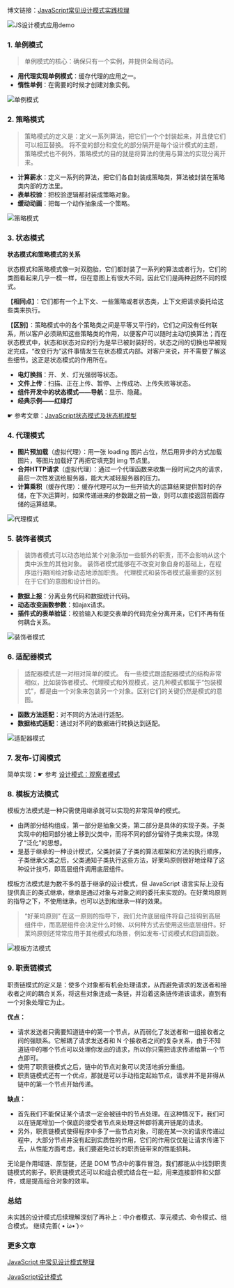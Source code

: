 博文链接：[JavaScript常见设计模式实践梳理](https://www.jianshu.com/p/db5dd6d188a1)

![JS设计模式应用demo](https://upload-images.jianshu.io/upload_images/1632709-43ee71269ebc1a29.png?imageMogr2/auto-orient/strip%7CimageView2/2/w/1240)

### 1. 单例模式

> 单例模式的核心：确保只有一个实例，并提供全局访问。

- **用代理实现单例模式**：缓存代理的应用之一。
- **惰性单例**：在需要的时候才创建对象实例。

![单例模式](https://upload-images.jianshu.io/upload_images/1632709-33741ce1961d12e0.gif?imageMogr2/auto-orient/strip)

### 2. 策略模式

> 策略模式的定义是：定义一系列算法，把它们一个个封装起来，并且使它们可以相互替换。
将不变的部分和变化的部分隔开是每个设计模式的主题，策略模式也不例外，策略模式的目的就是将算法的使用与算法的实现分离开来。

- **计算薪水**：定义一系列的算法，把它们各自封装成策略类，算法被封装在策略类内部的方法里。
- **表单校验**：把校验逻辑都封装成策略对象。
- **缓动动画**：把每一个动作抽象成一个策略。

![策略模式](https://upload-images.jianshu.io/upload_images/1632709-44fd21044e10353b.gif?imageMogr2/auto-orient/strip)

### 3. 状态模式

**状态模式和策略模式的关系**

状态模式和策略模式像一对双胞胎，它们都封装了一系列的算法或者行为，它们的类图看起来几乎一模一样，但在意图上有很大不同，因此它们是两种迥然不同的模式。

【**相同点**】：它们都有一个上下文、一些策略或者状态类，上下文把请求委托给这些类来执行。

【**区别**】：策略模式中的各个策略类之间是平等又平行的，它们之间没有任何联系，所以客户必须熟知这些策略类的作用，以便客户可以随时主动切换算法；而在状态模式中，状态和状态对应的行为是早已被封装好的，状态之间的切换也早被规定完成，“改变行为”这件事情发生在状态模式内部。对客户来说，并不需要了解这些细节。这正是状态模式的作用所在。

- **电灯换挡**：开、关、灯光强弱等状态。
- **文件上传**：扫描、正在上传、暂停、上传成功、上传失败等状态。
- **组件开发中的状态模式——导航**：显示、隐藏。
- **经典示例——红绿灯**

☛ 参考文章：[JavaScript状态模式及状态机模型](https://mp.weixin.qq.com/s/z3K44EBcEpleJuNFgpRNSA)

### 4. 代理模式

- **图片预加载**（虚拟代理）：用一张 loading 图片占位，然后用异步的方式加载图片，等图片加载好了再把它填充到 img 节点里。
- **合并HTTP请求**（虚拟代理）：通过一个代理函数来收集一段时间之内的请求，最后一次性发送给服务器，能大大减轻服务器的压力。
- **计算乘积**（缓存代理）：缓存代理可以为一些开销大的运算结果提供暂时的存储，在下次运算时，如果传递进来的参数跟之前一致，则可以直接返回前面存储的运算结果。

![代理模式](https://upload-images.jianshu.io/upload_images/1632709-fd5652d8f34f6650.gif?imageMogr2/auto-orient/strip)

### 5. 装饰者模式

> 装饰者模式可以动态地给某个对象添加一些额外的职责，而不会影响从这个类中派生的其他对象。
装饰者模式能够在不改变对象自身的基础上，在程序运行期间给对象动态地添加职责。
代理模式和装饰者模式最重要的区别在于它们的意图和设计目的。

- **数据上报**：分离业务代码和数据统计代码。
- **动态改变函数参数**：如ajax请求。
- **插件式的表单验证**：校验输入和提交表单的代码完全分离开来，它们不再有任何耦合关系。

![装饰者模式](https://upload-images.jianshu.io/upload_images/1632709-6742d35ac2cfaea1.gif?imageMogr2/auto-orient/strip)

### 6. 适配器模式

> 适配器模式是一对相对简单的模式。
有一些模式跟适配器模式的结构非常相似，比如装饰者模式、代理模式和外观模式，这几种模式都属于“包装模式”，都是由一个对象来包装另一个对象。区别它们的关键仍然是模式的意图。

- **函数方法适配**：对不同的方法进行适配。
- **数据格式适配**：通过对不同的数据进行转换达到适配。

![适配器模式](https://upload-images.jianshu.io/upload_images/1632709-a88895ee387ea886.gif?imageMogr2/auto-orient/strip)

### 7. 发布-订阅模式

简单实现：☛ 参考 [设计模式：观察者模式](https://www.cnblogs.com/Ruth92/p/5886088.html)

### 8. 模板方法模式

模板方法模式是一种只需使用继承就可以实现的非常简单的模式。

- 由两部分结构组成，第一部分是抽象父类，第二部分是具体的实现子类。子类实现中的相同部分被上移到父类中，而将不同的部分留待子类来实现，体现了“泛化”的思想。
- 是基于继承的一种设计模式，父类封装了子类的算法框架和方法的执行顺序，子类继承父类之后，父类通知子类执行这些方法，好莱坞原则很好地诠释了这种设计技巧，即高层组件调用底层组件。

模板方法模式是为数不多的基于继承的设计模式，但 JavaScript 语言实际上没有提供真正的类式继承，继承是通过对象与对象之间的委托来实现的。在好莱坞原则的指导之下，不使用继承，也可以达到和继承一样的效果。

>  “好莱坞原则”
> 在这一原则的指导下，我们允许底层组件将自己挂钩到高层组件中，而高层组件会决定什么时候、以何种方式去使用这些底层组件。好莱坞原则还常常应用于其他模式和场景，例如发布-订阅模式和回调函数。

![模板方法模式](https://upload-images.jianshu.io/upload_images/1632709-1d82d1e9d989196b.gif?imageMogr2/auto-orient/strip)

### 9. 职责链模式

职责链模式的定义是：使多个对象都有机会处理请求，从而避免请求的发送者和接收者之间的耦合关系，将这些对象连成一条链，并沿着这条链传递该请求，直到有一个对象处理它为止。

**优点：**

- 请求发送者只需要知道链中的第一个节点，从而弱化了发送者和一组接收者之间的强联系。它解耦了请求发送者和 N 个接收者之间的复杂关系，由于不知道链中的哪个节点可以处理你发出的请求，所以你只需把请求传递给第一个节点即可。
- 使用了职责链模式之后，链中的节点对象可以灵活地拆分重组。
- 职责链模式还有一个优点，那就是可以手动指定起始节点，请求并不是非得从链中的第一个节点开始传递。

**缺点：**

- 首先我们不能保证某个请求一定会被链中的节点处理。在这种情况下，我们可以在链尾增加一个保底的接受者节点来处理这种即将离开链尾的请求。
- 另外，职责链模式使得程序中多了一些节点对象，可能在某一次的请求传递过程中，大部分节点并没有起到实质性的作用，它们的作用仅仅是让请求传递下去，从性能方面考虑，我们要避免过长的职责链带来的性能损耗。

无论是作用域链、原型链，还是 DOM 节点中的事件冒泡，我们都能从中找到职责链模式的影子。职责链模式还可以和组合模式结合在一起，用来连接部件和父部件，或是提高组合对象的效率。

### 总结

未实践的设计模式后续理解深刻了再补上：中介者模式、享元模式、命令模式、组合模式。
继续完善( • ̀ω•́ )✧

### 更多文章
[JavaScript 中常见设计模式整理](https://juejin.im/post/5afe6430518825428630bc4d)

[JavaScript设计模式](https://juejin.im/post/59df4f74f265da430f311909)
